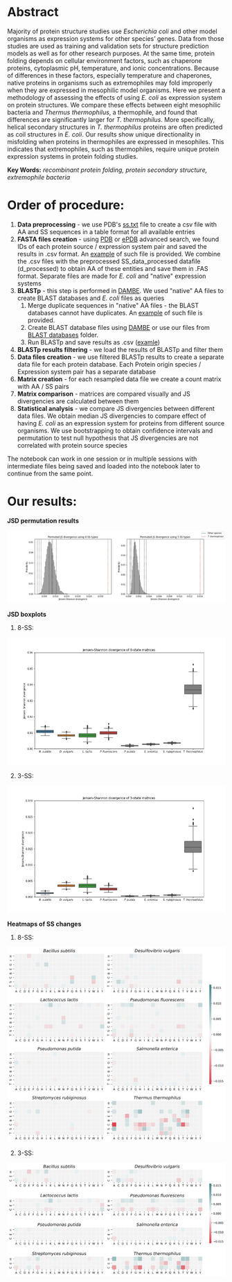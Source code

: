 # Abstract

Majority of protein structure studies use *Escherichia coli* and other model organisms as expression systems for other species’ genes. Data from those studies are used as training and validation sets for structure prediction models as well as for other research purposes. At the same time, protein folding depends on cellular environment factors, such as chaperone proteins, cytoplasmic pH, temperature, and ionic concentrations. Because of differences in these factors, especially temperature and chaperones, native proteins in organisms such as extremophiles may fold improperly when they are expressed in mesophilic model organisms. Here we present a methodology of assessing the effects of using *E. coli* as expression system on protein structures. We compare these effects between eight mesophilic bacteria and *Thermus thermophilus*, a thermophile, and found that differences are significantly larger for *T. thermophilus*. More specifically, helical secondary structures in *T. thermophilus* proteins are often predicted as coil structures in *E. coli*. Our results show unique directionality in misfolding when proteins in thermophiles are expressed in mesophiles. This indicates that extremophiles, such as thermophiles, require unique protein expression systems in protein folding studies.

**Key Words:** *recombinant protein folding, protein secondary structure, extremophile bacteria*

# Order of procedure:

1) **Data preprocessing** - we use PDB's [ss.txt](https://cdn.rcsb.org/etl/kabschSander/ss.txt.gz) file to create a csv file with AA and SS sequences in a table format for all available entries
2) **FASTA files creation** - using [PDB](https://www.rcsb.org/) or [ePDB](https://www.ebi.ac.uk/pdbe/node/1) advanced search, we found IDs of each protein source / expression system pair and saved the results in .csv format. An [example](examples/00_example_IDs.csv) of such file is provided. We combine the .csv files with the preprocessed SS_data_processed datafile (d_processed) to obtain AA of these entities and save them in .FAS format. Separate files are made for *E. coli* and "native" expression systems
3) **BLASTp** - this step is performed in [DAMBE](http://dambe.bio.uottawa.ca/DAMBE/dambe.aspx). We used "native" AA files to create BLAST databases and *E. coli* files as queries
    1. Merge duplicate sequences in "native" AA files - the BLAST databases cannot have duplicates. An [example](examples/02_example_AA_unique.FAS) of such file is provided.
    2. Create BLAST database files using [DAMBE](http://dambe.bio.uottawa.ca/DAMBE/dambe.aspx) or use our files from [BLAST databases](BLAST_databases/) folder.
    3. Run BLASTp and save results as .csv ([examle](examples/04_example_BLAST.csv))
5) **BLASTp results filtering** - we load the results of BLASTp and filter them
6) **Data files creation** - we use filtered BLASTp results to create a separate data file for each protein database. Each Protein origin species / Expression system pair has a separate database
7) **Matrix creation** - for each resampled data file we create a count matrix with AA / SS pairs
8) **Matrix comparison** - matrices are compared visually and JS divergencies are calculated between them
9) **Statistical analysis** - we compare JS divergencies between different data files. We obtain median JS divergencies to compare effect of having *E. coli* as an expression system for proteins from different source organisms. We use bootstrapping to obtain confidence intervals and permutation to test null hypothesis that JS divergencies are not correlated with protein source species

The notebook can work in one session or in multiple sessions with intermediate files being saved and loaded into the notebook later to continue from the same point.

# Our results:
**JSD permutation results**

![JSD permutation](results/graphics/JSD_permutation.jpg)

**JSD boxplots**
1) 8-SS:

![JSD8 boxplot](results/graphics/JSD8_boxplot.png)

2) 3-SS:

![JSD3 boxplot](results/graphics/JSD3_boxplot.png)

**Heatmaps of SS changes**
1) 8-SS:

![Heatmaps8_all](results/graphics/Heatmaps8_all.jpg)

2) 3-SS:

![Heatmaps3_all](results/graphics/Heatmaps3_all.jpg)
